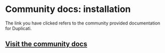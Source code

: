 # Community docs: installation

The link you have clicked refers to the community provided documentation for Duplicati.

## [Visit the community docs](https://docs.duplicati.com/en/latest/02-installation/)
